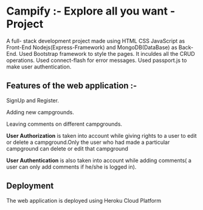 # Campify :- Explore all you want - Project
A full- stack development project made using HTML CSS JavaScript as Front-End Nodejs(Express-Framework) and MongoDB(DataBase) as Back-End.
Used Bootstrap framework to style the pages. It inculdes all the CRUD operations. Used connect-flash for error messages. Used passport.js to make user authentication.

## Features of the web application :-

SignUp and Register.

Adding new campgrounds.

Leaving comments on different campgrounds.

**User Authorization** is taken into account while giving rights to a user to edit or delete a campground.Only the user who had made a particular campground can delete or edit that campground

**User Authentication** is also taken into account while adding comments( a user can only add comments if he/she is logged in).

## Deployment
The web application is deployed using Heroku Cloud Platform
